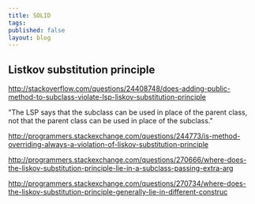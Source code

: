 ```yaml
---
title: SOLID
tags:
published: false
layout: blog
---
```


## Listkov substitution principle

http://stackoverflow.com/questions/24408748/does-adding-public-method-to-subclass-violate-lsp-liskov-substitution-principle

"The LSP says that the subclass can be used in place of the parent class, not that the parent class can be used in place of the subclass."

http://programmers.stackexchange.com/questions/244773/is-method-overriding-always-a-violation-of-liskov-substitution-principle

http://programmers.stackexchange.com/questions/270666/where-does-the-liskov-substitution-principle-lie-in-a-subclass-passing-extra-arg

http://programmers.stackexchange.com/questions/270734/where-does-the-liskov-substitution-principle-generally-lie-in-different-construc